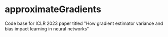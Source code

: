 # approximateGradients
Code base for ICLR 2023 paper titled "How gradient estimator variance and bias impact learning in neural networks"

